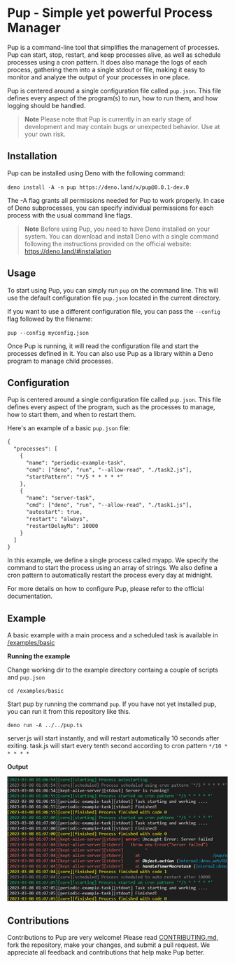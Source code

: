# Pup - Simple yet powerful Process Manager

Pup is a command-line tool that simplifies the management of processes. Pup can start, stop, restart, and keep processes alive, as well as schedule processes using a cron pattern. It does also manage
the logs of each process, gathering them into a single stdout or file, making it easy to monitor and analyze the output of your processes in one place.

Pup is centered around a single configuration file called `pup.json`. This file defines every aspect of the program(s) to run, how to run them, and how logging should be handled.

> **Note** Please note that Pup is currently in an early stage of development and may contain bugs or unexpected behavior. Use at your own risk.

## Installation

Pup can be installed using Deno with the following command:

`deno install -A -n pup https://deno.land/x/pup@0.0.1-dev.0`

The -A flag grants all permissions needed for Pup to work properly. In case of Deno subprocesses, you can specify individual permissions for each process with the usual command line flags.

> **Note** Before using Pup, you need to have Deno installed on your system. You can download and install Deno with a single command following the instructions provided on the official website:
> https://deno.land/#installation

## Usage

To start using Pup, you can simply run `pup` on the command line. This will use the default configuration file `pup.json` located in the current directory.

If you want to use a different configuration file, you can pass the `--config` flag followed by the filename:

`pup --config myconfig.json`

Once Pup is running, it will read the configuration file and start the processes defined in it. You can also use Pup as a library within a Deno program to manage child processes.

## Configuration

Pup is centered around a single configuration file called `pup.json`. This file defines every aspect of the program, such as the processes to manage, how to start them, and when to restart them.

Here's an example of a basic `pup.json` file:

```
{
  "processes": [
    {
      "name": "periodic-example-task",
      "cmd": ["deno", "run", "--allow-read", "./task2.js"],
      "startPattern": "*/5 * * * * *"
    },
    {
      "name": "server-task",
      "cmd": ["deno", "run", "--allow-read", "./task1.js"],
      "autostart": true,
      "restart": "always",
      "restartDelayMs": 10000
    }
  ]   
}
```

In this example, we define a single process called myapp. We specify the command to start the process using an array of strings. We also define a cron pattern to automatically restart the process
every day at midnight.

For more details on how to configure Pup, please refer to the official documentation.

## Example

A basic example with a main process and a scheduled task is available in [/examples/basic](/examples/basic)

**Running the example**

Change working dir to the example directory containg a couple of scripts and `pup.json`

```
cd /examples/basic
```

Start pup by running the command `pup`. If you have not yet installed pup, you can run it from this repository like this.

```
deno run -A ../../pup.ts
```

server.js will start instantly, and will restart automatically 10 seconds after exiting. task.js will start every tenth second according to cron pattern `*/10 * * * * *`

**Output**

![Pup example logs](/docs/pup-logs.png "Pup example logs")

## Contributions

Contributions to Pup are very welcome! Please read [CONTRIBUTING.md](/docs/CONTRIBUTING.md), fork the repository, make your changes, and submit a pull request. We appreciate all feedback and contributions that help make Pup better.
